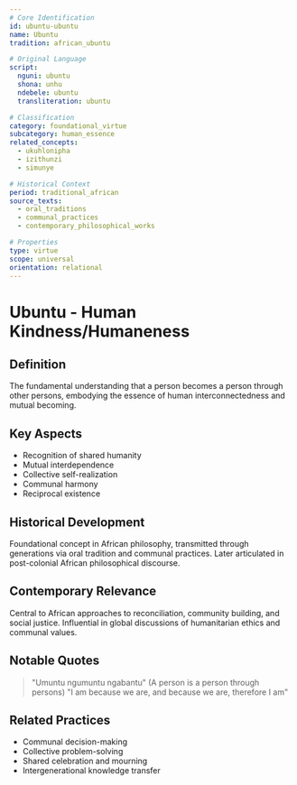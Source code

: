 ```yaml
---
# Core Identification
id: ubuntu-ubuntu
name: Ubuntu
tradition: african_ubuntu

# Original Language
script:
  nguni: ubuntu
  shona: unhu
  ndebele: ubuntu
  transliteration: ubuntu

# Classification
category: foundational_virtue
subcategory: human_essence
related_concepts:
  - ukuhlonipha
  - izithunzi
  - simunye

# Historical Context
period: traditional_african
source_texts:
  - oral_traditions
  - communal_practices
  - contemporary_philosophical_works

# Properties
type: virtue
scope: universal
orientation: relational
---
```


# Ubuntu - Human Kindness/Humaneness

## Definition
The fundamental understanding that a person becomes a person through other persons, embodying the essence of human interconnectedness and mutual becoming.

## Key Aspects
- Recognition of shared humanity
- Mutual interdependence
- Collective self-realization
- Communal harmony
- Reciprocal existence

## Historical Development
Foundational concept in African philosophy, transmitted through generations via oral tradition and communal practices. Later articulated in post-colonial African philosophical discourse.

## Contemporary Relevance
Central to African approaches to reconciliation, community building, and social justice. Influential in global discussions of humanitarian ethics and communal values.

## Notable Quotes
> "Umuntu ngumuntu ngabantu" (A person is a person through persons)
> "I am because we are, and because we are, therefore I am"

## Related Practices
- Communal decision-making
- Collective problem-solving
- Shared celebration and mourning
- Intergenerational knowledge transfer